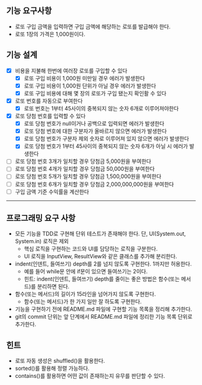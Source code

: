 ## 기능 요구사항
- 로또 구입 금액을 입력하면 구입 금액에 해당하는 로또를 발급해야 한다.
- 로또 1장의 가격은 1,000원이다.

## 기능 설계
- [x] 비용을 지불해 한번에 여러장 로또를 구입할 수 있다
  - [x] 로또 구입 비용이 1,000원 미만일 경우 에러가 발생한다
  - [x] 로또 구입 비용이 1,000원 단위가 아닐 경우 에러가 발생한다
  - [x] 로또 구입 비용에 대해 몇 장의 로또가 구입 됐는지 확인활 수 있다
- [x] 로또 번호를 자동으로 부여한다
  - [x] 로또 번호는 1부터 45사이의 중복되지 않는 숫자 6개로 이루어져야한다
- [x] 로또 당첨 번호를 입력할 수 있다
  - [x] 로또 당첨 번호가 null이거나 공백으로 입력되면 에러가 발생한다
  - [x] 로또 당첨 번호에 대한 구분자가 올바르지 않으면 에러가 발생한다
  - [x] 로또 당첨 번호가 구분자 제외 숫자로 이루어져 있지 않으면 에러가 발생한다
  - [x] 로또 당첨 번호가 1부터 45사이의 중복되지 않는 숫자 6개가 아닐 시 에러가 발생한다
- [ ] 로또 당첨 번호 3개가 일치할 경우 당첨금 5,000원을 부여한다
- [ ] 로또 당첨 번호 4개가 일치할 경우 당첨금 50,000원을 부여한다
- [ ] 로또 당첨 번호 5개가 일치할 경우 당첨금 1,500,000원을 부여한다
- [ ] 로또 당첨 번호 6개가 일치할 경우 당첨금 2,000,000,000원을 부여한다
- [ ] 구입 금액 기준 수익률을 계산한다

--- 
## 프로그래밍 요구 사항
- 모든 기능을 TDD로 구현해 단위 테스트가 존재해야 한다. 단, UI(System.out, System.in) 로직은 제외
  - 핵심 로직을 구현하는 코드와 UI를 담당하는 로직을 구분한다.
  - UI 로직을 InputView, ResultView와 같은 클래스를 추가해 분리한다.
- indent(인덴트, 들여쓰기) depth를 2를 넘지 않도록 구현한다. 1까지만 허용한다.
  - 예를 들어 while문 안에 if문이 있으면 들여쓰기는 2이다.
  - 힌트: indent(인덴트, 들여쓰기) depth를 줄이는 좋은 방법은 함수(또는 메서드)를 분리하면 된다.
- 함수(또는 메서드)의 길이가 15라인을 넘어가지 않도록 구현한다.
  - 함수(또는 메서드)가 한 가지 일만 잘 하도록 구현한다.
- 기능을 구현하기 전에 README.md 파일에 구현할 기능 목록을 정리해 추가한다.
- git의 commit 단위는 앞 단계에서 README.md 파일에 정리한 기능 목록 단위로 추가한다.
  
## 힌트
- 로또 자동 생성은 shuffled()을 활용한다.
- sorted()를 활용해 정렬 가능하다.
- contains()를 활용하면 어떤 값이 존재하는지 유무를 판단할 수 있다.
